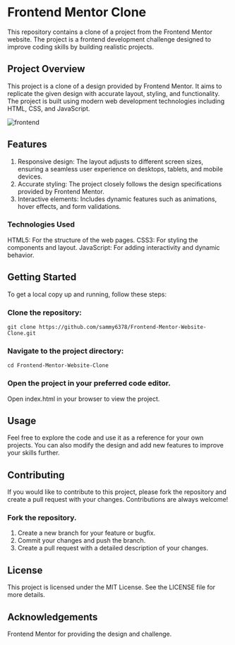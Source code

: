 # Frontend Mentor Clone
This repository contains a clone of a project from the Frontend Mentor website. The project is a frontend development challenge designed to improve coding skills by building realistic projects.

## Project Overview
This project is a clone of a design provided by Frontend Mentor. It aims to replicate the given design with accurate layout, styling, and functionality.
The project is built using modern web development technologies including HTML, CSS, and JavaScript.

![frontend](https://github.com/sammy6378/Frontend-Mentor-Website-Clone/assets/143026733/1e7c5e59-8874-4b92-aee4-2cc34a3c1af8)


## Features
1. Responsive design: The layout adjusts to different screen sizes, ensuring a seamless user experience on desktops, tablets, and mobile devices.
2. Accurate styling: The project closely follows the design specifications provided by Frontend Mentor.
3. Interactive elements: Includes dynamic features such as animations, hover effects, and form validations.

### Technologies Used
HTML5: For the structure of the web pages.
CSS3: For styling the components and layout.
JavaScript: For adding interactivity and dynamic behavior.

## Getting Started
To get a local copy up and running, follow these steps:

### Clone the repository:

```
git clone https://github.com/sammy6378/Frontend-Mentor-Website-Clone.git
```
### Navigate to the project directory:

```
cd Frontend-Mentor-Website-Clone
```
### Open the project in your preferred code editor.

Open index.html in your browser to view the project.

## Usage
Feel free to explore the code and use it as a reference for your own projects. You can also modify the design and add new features to improve your skills further.

## Contributing
If you would like to contribute to this project, please fork the repository and create a pull request with your changes. Contributions are always welcome!

### Fork the repository.
1. Create a new branch for your feature or bugfix.
2. Commit your changes and push the branch.
3. Create a pull request with a detailed description of your changes.
## License
This project is licensed under the MIT License. See the LICENSE file for more details.

## Acknowledgements
Frontend Mentor for providing the design and challenge.
